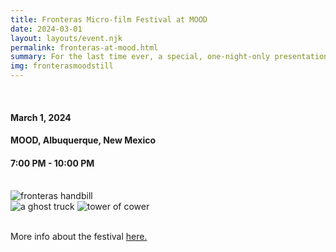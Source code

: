 ```yaml
---
title: Fronteras Micro-film Festival at MOOD
date: 2024-03-01
layout: layouts/event.njk
permalink: fronteras-at-mood.html
summary: For the last time ever, a special, one-night-only presentation of the 2023 Fronteras Micro-film Festival will be held at MOOD in Albuquerque!
img: fronterasmoodstill
---
```

</br>

<h4>March 1, 2024</h4>
<h4>MOOD, Albuquerque, New Mexico</h4>
<h4>7:00 PM - 10:00 PM</h4>

</br>

<div class="row g-2">
  <div class="col-lg-6 col-md-12 mb-6 mb-lg-0">
    <img src="/img/events/fronteras-mood-handbill.png" class="w-100 shadow-1-strong rounded mb-2" alt="fronteras handbill">
  </div>
  <div class="col-lg-6 mb-6 mb-lg-0">
    <img src="/img/events/fronteras-tower.jpg" class="w-100 shadow-1-strong rounded mb-2" alt="a ghost truck">
    <img src="/img/events/fronteras-mood-promo.gif" class="w-100 shadow-1-strong rounded mb-2" alt="tower of cower">
  </div>
</div>

</br>

More info about the festival [here.](https://fronterasmicrofilm.com)